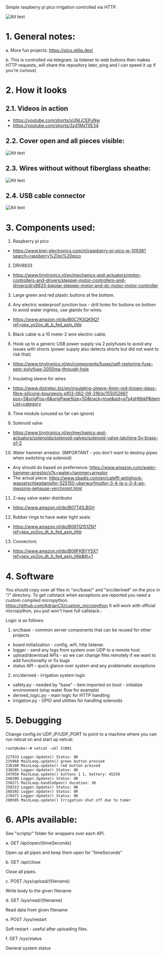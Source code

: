 Simple raspberry pi pico irrigation controlled via HTTP.

![Alt text](/images/0_main.jpg "")

# 1. General notes:

a. More fun projects: https://pico.otilia.dev/

b. This is controlled via telegram. (a listener to web buttons then makes HTTP requests, will share the repository later, ping and I can speed it up if you're curious)

# 2. How it looks

## 2.1. Videos in action

- https://youtube.com/shorts/xUNLjCEPuNw
- https://youtube.com/shorts/3z41MsT0E34

## 2.2. Cover open and all pieces visible:
![Alt text](/images/1_open.jpg "")

## 2.3. Wires without without fiberglass sheathe:
![Alt text](/images/2_before_sheathe.jpg "")

## 2.4. USB cable connector
![Alt text](/images/3_usb_connector.jpg "")

# 3. Components used:


1. Raspberry pi pico
- https://www.kiwi-electronics.com/nl/raspberry-pi-pico-w-10938?search=raspberry%20pi%20pico

2. DRV8833
- https://www.tinytronics.nl/en/mechanics-and-actuators/motor-controllers-and-drivers/stepper-motor-controllers-and-drivers/drv8833-bipolar-stepper-motor-and-dc-motor-motor-controller

3. Large green and red plastic buttons at the bottom.

4. Any electric waterproof junction box - drill holes for buttons on bottom to avoid water ingress, use glands for wires.

- https://www.amazon.nl/dp/B0C7KSQK9Q?ref=ppx_yo2ov_dt_b_fed_asin_title

5. Black cable is a 10 meter 2 wire electric cable.

6. Hook up to a generic USB power supply via 2 polyfuses to avoid any issues with shorts (power supply also detects shorts but did not want to risk that)

- https://www.tinytronics.nl/en/components/fuses/self-restoring-fuse-pptc-polyfuse-2000ma-through-hole

7. Insulating sleeve for wires

- https://www.distrelec.biz/en/insulating-sleeve-4mm-red-brown-glass-fibre-silicone-bourgeois-pf03-062-08-316/p/15505268?pos=5&origPos=6&origPageSize=50&track=true&sid=q7s4sH6bkP&itemList=category

8. Time module (unused so far can ignore)

9. Solenoid valve

- https://www.tinytronics.nl/en/mechanics-and-actuators/solenoids/solenoid-valves/solenoid-valve-latching-5v-brass-g1-2

10. Water hammer arrestor. (IMPORTANT - you don't want to destroy pipes when switching via solenoid)

- Any should do based on preferrence: https://www.amazon.com/water-hammer-arrestor/s?k=water+hammer+arrestor
- The actual piece: https://www.obadis.com/en/caleffi-antishock-wasserschlagdampfer-525150-uberwurfmutter-3-4-ig-x-3-4-ag-messing-gehause-verchromt.html

11. 2-way valve water distributor

- https://www.amazon.nl/dp/B07T41LBGH

12. Rubber rings to have water tight seals:

- https://www.amazon.nl/dp/B097Q151ZN?ref=ppx_yo2ov_dt_b_fed_asin_title

13. Connectors

- https://www.amazon.nl/dp/B09FKBYY5X?ref=ppx_yo2ov_dt_b_fed_asin_title&th=1

# 4. Software

You should copy over all files in "src/base/" and "src/derived" on the pico in "/" directory.
To get callstack when exceptions are reported you need a custom compiled micropython. https://github.com/AdrianCX/custom_micropython
It will work with official micropython, you just won't have full callstack.:

Logic is as follows:
1. src/base - common server components that can be reused for other projects
- board initialization - config, wifi, http listener.
- logger - send any logs from system over UDP to a remote host.
- upload/download APIs - so we can change files remotely if we want to add functionality or fix bugs
- status API - quick glance over system and any problematic exceptions

2. src/derived - irrigation system logic
- safety.py        - needed by "base" - item imported on boot - initialize environment (stop water flow for example)
- derived_logic.py - main logic for HTTP handling
- irrigation.py    - GPIO and utilities for handling solenoids

# 5. Debugging

Change config.ini UDP_IP/UDP_PORT to point to a machine where you can run netcat on and start up netcat:

```
root@kube:~# netcat -ukl 51001

227933 Logger.Update() Status: OK
235968 MainLoop.update() green button pressed
238100 MainLoop.update() red button pressed
238205 Logger.Update() Status: OK
247058 MainLoop.update() buttons 1 1, battery: 45259
248280 Logger.Update() Status: OK
250271 MainLoop.handleOpen() duration: 30
258313 Logger.Update() Status: OK
268392 Logger.Update() Status: OK
278471 Logger.Update() Status: OK
280505 MainLoop.update() Irrigation shut off due to timer
```

# 6. APIs available:

See "scripts/" folder for wrappers over each API.

a. GET /api/open/{timeSeconds}

Open up all pipes and keep them open for "timeSeconds"

b. GET /api/close

Close all pipes.

c. POST /sys/upload/{filename}

Write body to the given filename

d. GET /sys/read/{filename}

Read data from given filename

e. POST /sys/restart

Soft restart - useful after uploading files.

f. GET /sys/status

General system status


